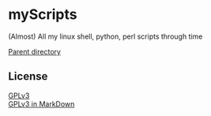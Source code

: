 # myScripts
(Almost) All my linux shell, python, perl scripts through time

[Parent directory](..)

## License

[GPLv3](https://www.gnu.org/licenses/gpl-3.0.html)  
[GPLv3 in MarkDown](LICENSE.md)
